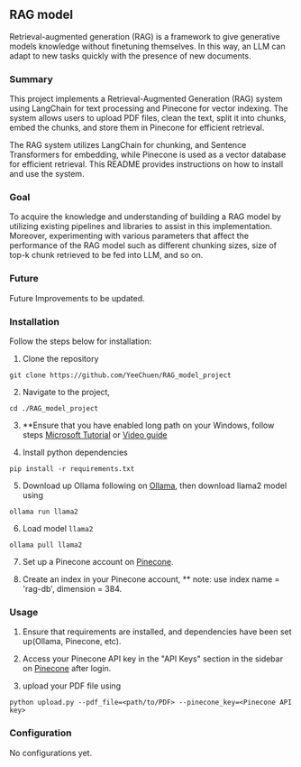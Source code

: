 ## RAG model

Retrieval-augmented generation (RAG) is a framework to give generative models knowledge without finetuning themselves. In this way, an LLM can adapt to new tasks quickly with the presence of new documents.

### Summary

This project implements a Retrieval-Augmented Generation (RAG) system using LangChain for text processing and Pinecone for vector indexing. The system allows users to upload PDF files, clean the text, split it into chunks, embed the chunks, and store them in Pinecone for efficient retrieval.

The RAG system utilizes LangChain for chunking, and Sentence Transformers for embedding, while Pinecone is used as a vector database for efficient retrieval. This README provides instructions on how to install and use the system.

### Goal

To acquire the knowledge and understanding of building a RAG model by utilizing existing pipelines and libraries to assist in this implementation. Moreover, experimenting with various parameters that affect the performance of the RAG model such as different chunking sizes, size of top-k chunk retrieved to be fed into LLM, and so on.

### Future

Future Improvements to be updated.

### Installation
Follow the steps below for installation:

1. Clone the repository

```
git clone https://github.com/YeeChuen/RAG_model_project
```

2. Navigate to the project,

```
cd ./RAG_model_project
```

3. **Ensure that you have enabled long path on your Windows, follow steps [Microsoft Tutorial](https://learn.microsoft.com/en-us/windows/win32/fileio/maximum-file-path-limitation?tabs=registry) or [Video guide](https://www.youtube.com/watch?v=E0e28Z1iHWs)

4. Install python dependencies

```
pip install -r requirements.txt
```

5. Download up Ollama following on [Ollama](https://github.com/ollama/ollama), then download llama2 model using 

```
ollama run llama2
```

6. Load model ```llama2```

```
ollama pull llama2
```

7. Set up a Pinecone account on [Pinecone](https://app.pinecone.io/).

8. Create an index in your Pinecone account, ** note: use index name = 'rag-db', dimension = 384.

### Usage

1. Ensure that requirements are installed, and dependencies have been set up(Ollama, Pinecone, etc).

2. Access your Pinecone API key in the "API Keys" section in the sidebar on [Pinecone](https://app.pinecone.io/) after login.

3. upload your PDF file using 

```
python upload.py --pdf_file=<path/to/PDF> --pinecone_key=<Pinecone API key>
```

### Configuration

No configurations yet.
